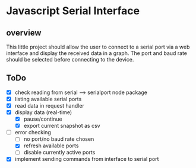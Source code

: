 # Javascript Serial Interface

## overview

This little project should allow the user to connect to a serial port via a web interface and display the received data in a graph. The port and baud rate should be selected before connecting to the device.

## ToDo

- [x] check reading from serial --> serialport node package
- [x] listing available serial ports
- [x] read data in request handler
- [x] display data (real-time)
  - [x] pause/continue
  - [x] export current snapshot as csv
- [ ] error checking
  - [ ] no port/no baud rate chosen
  - [x] refresh available ports
  - [ ] disable currently active ports
- [x] implement sending commands from interface to serial port
